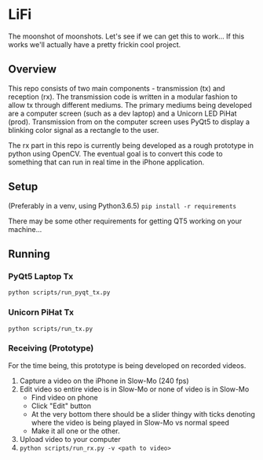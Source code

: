 # LiFi

The moonshot of moonshots. Let's see if we can get this to work...
If this works we'll actually have a pretty frickin cool project.

## Overview
This repo consists of two main components - transmission (tx) and reception
(rx). The transmission code is written in a modular fashion to allow tx through
different mediums. The primary mediums being developed are a computer screen
(such as a dev laptop) and a Unicorn LED PiHat (prod). Transmission from on the
computer screen uses PyQt5 to display a blinking color signal as a rectangle to
the user.

The rx part in this repo is currently being developed as a rough prototype in
python using OpenCV. The eventual goal is to convert this code to something
that can run in real time in the iPhone application. 

## Setup
(Preferably in a venv, using Python3.6.5) 
`pip install -r requirements`

There may be some other requirements for getting QT5 working on your machine...

## Running

### PyQt5 Laptop Tx
`python scripts/run_pyqt_tx.py`

### Unicorn PiHat Tx
`python scripts/run_tx.py`

### Receiving (Prototype)
For the time being, this prototype is being developed on recorded videos.
1. Capture a video on the iPhone in Slow-Mo (240 fps)
2. Edit video so entire video is in Slow-Mo or none of video is in Slow-Mo
    - Find video on phone
    - Click "Edit" button
    - At the very bottom there should be a slider thingy with ticks denoting
    where the video is being played in Slow-Mo vs normal speed
    - Make it all one or the other. 
3. Upload video to your computer
4. `python scripts/run_rx.py -v <path to video>`

